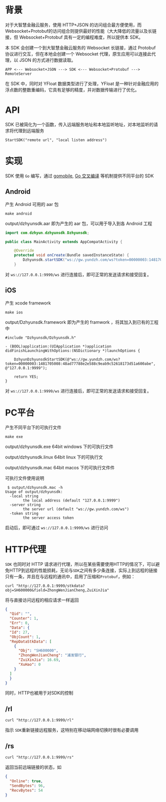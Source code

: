 # 背景

对于大智慧金融云服务，使用 HTTP+JSON 的访问组合最方便使用，而 Websocket+Protobuf的访问组合则提供最好的性能（大大降低的流量以及长链接，但 Websocket+Protobuf 具有一定的编程难度，所以提供本 SDK。

本 SDK 会创建一个到大智慧金融云服务的 Websocket 长链接，通过 Protobuf 协议进行交互，但在本地会创建一个 Websocket 代理，原生应用可以连接此代理，以 JSON 的方式进行数据读取。

`APP <--- Websocket+JSON ---> SDK <--- Websocket+Protobuf ---> RemoteServer`

在 SDK 中，同时对 YFloat 数据类型进行了处理，YFloat 是一种针对金融应用的浮点数的整数重编码，它具有足够的精度，并对数据传输进行了优化。


# API

SDK 已被简化为一个函数，传入远端服务地址和本地监听地址，对本地监听的请求将代理到远端服务

`StartSDK("remote url", "local listen address")`

# 实现

SDK 使用 `Go` 编写，通过 [gomobile](https://github.com/golang/mobile), [Go 交叉编译](http://golangcookbook.com/chapters/running/cross-compiling/) 等机制提供不同平台的 SDK

## Android

产生 Android 可用的 aar 包

`make android`

output/dzhyunsdk.aar 即为产生的 aar 包，可以用于导入到各 Android 工程

```java
import com.dzhyun.dzhyunsdk.Dzhyunsdk;

public class MainActivity extends AppCompatActivity {

    @Override
    protected void onCreate(Bundle savedInstanceState) {
        Dzhyunsdk.startSDK("ws://gw.yundzh.com/ws?token=00000003:1481705008:48ad77788e2e588c9eab9c52618173d51a600abe", "127.0.0.1:9999");
    }

```

对 `ws://127.0.0.1:9999/ws` 进行连接后，即可正常的发送请求和接受回复。 

## iOS

产生 xcode framework 

`make ios`

output/Dzhyunsdk.framework 即为产生的 framwork ，将其加入到已有的工程中

```objc
#include "Dzhyunsdk/Dzhyunsdk.h"

- (BOOL)application:(UIApplication *)application didFinishLaunchingWithOptions:(NSDictionary *)launchOptions {
    
    DzhyunDzhyunsdkStartSDK(@"ws://gw.yundzh.com/ws?token=00000003:1481705008:48ad77788e2e588c9eab9c52618173d51a600abe", @"127.0.0.1:9999");
    
    return YES;
}
```

对 `ws://127.0.0.1:9999/ws` 进行连接后，即可正常的发送请求和接受回复。 

# PC平台

产生不同平台下的可执行文件

`make exe`

output/dzhyunsdk.exe 64bit windows 下的可执行文件

output/dzhyunsdk.linux 64bit linux 下的可执行文

output/dzhyunsdk.mac 64bit macos 下的可执行文件件

可执行文件使用说明

```
 $ output/dzhyunsdk.mac -h
Usage of output/dzhyunsdk:
  -local string
    	the local address (default "127.0.0.1:9999")
  -server string
    	the server url (default "ws://gw.yundzh.com/ws")
  -token string
    	the server access token
```

启动后，即可通过 `ws://127.0.0.1:9999/ws` 进行访问

# HTTP代理

`SDK` 也同时对 HTTP 请求进行代理，所以在某些需要使用HTTP的情况下，可以避免HTTP到远程的性能损耗，无论与`SDK`之间有多少条连接，实际上到远程的链接只有一条，并且在与远程的通讯中，启用了压缩和`Protobuf`，例如：

`curl "http://127.0.0.1:9999/stkdata?obj=SH600000&field=ZhongWenJianCheng,ZuiXinJia"`

将与直接访问远程的相应请求一样返回

```json
{
  "Qid": "",
  "Counter": 1,
  "Err": 0,
  "Data": {
  "Id": 27,
  "ObjCount": 1,
  "RepDataStkData": [
    {
      "Obj": "SH600000",
      "ZhongWenJianCheng": "浦发银行",
      "ZuiXinJia": 16.69,
      "XuHao": 0
    }
  ]
  }
}
```

同时，HTTP也被用于对SDK的控制

## /rl

`curl "http://127.0.0.1:9999/rl"`

指示 `SDK`重新链接远程服务，这特别在移动端网络切换时很有必要调用

## /rs

`curl "http://127.0.0.1:9999/rs"`

返回当前远端链接的状态，如

```json
{
  "Online": true,
  "SendBytes": 96,
  "RecvBytes": 54
}
```

